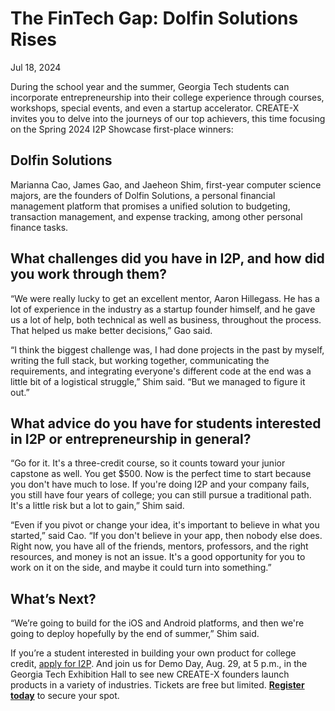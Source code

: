 # The FinTech Gap: Dolfin Solutions Rises

Jul 18, 2024


During the school year and the summer, Georgia Tech students can incorporate entrepreneurship into their college experience through courses, workshops, special events, and even a startup accelerator. CREATE-X invites you to delve into the journeys of our top achievers, this time focusing on the Spring 2024 I2P Showcase first-place winners:

## Dolfin Solutions

Marianna Cao, James Gao, and Jaeheon Shim, first-year computer science majors, are the founders of Dolfin Solutions, a personal financial management platform that promises a unified solution to budgeting, transaction management, and expense tracking, among other personal finance tasks.

## What challenges did you have in I2P, and how did you work through them?

“We were really lucky to get an excellent mentor, Aaron Hillegass. He has a lot of experience in the industry as a startup founder himself, and he gave us a lot of help, both technical as well as business, throughout the process. That helped us make better decisions,” Gao said.

“I think the biggest challenge was, I had done projects in the past by myself, writing the full stack, but working together, communicating the requirements, and integrating everyone's different code at the end was a little bit of a logistical struggle,” Shim said. “But we managed to figure it out.”

## What advice do you have for students interested in I2P or entrepreneurship in general?

“Go for it. It's a three-credit course, so it counts toward your junior capstone as well. You get $500. Now is the perfect time to start because you don't have much to lose. If you're doing I2P and your company fails, you still have four years of college; you can still pursue a traditional path. It's a little risk but a lot to gain,” Shim said.

“Even if you pivot or change your idea, it's important to believe in what you started,” said Cao. “If you don't believe in your app, then nobody else does. Right now, you have all of the friends, mentors, professors, and the right resources, and money is not an issue. It's a good opportunity for you to work on it on the side, and maybe it could turn into something.”

## What’s Next?

“We’re going to build for the iOS and Android platforms, and then we're going to deploy hopefully by the end of summer,” Shim said.

If you’re a student interested in building your own product for college credit, [apply for I2P](https://create-x.gatech.edu/make/idea-to-prototype). And join us for Demo Day, Aug. 29, at 5 p.m., in the Georgia Tech Exhibition Hall to see new CREATE-X founders launch products in a variety of industries. Tickets are free but limited. [**Register today**](https://www.eventbrite.com/e/gt-demo-day-tickets-888408793617?aff=WebInfoPage) to secure your spot.